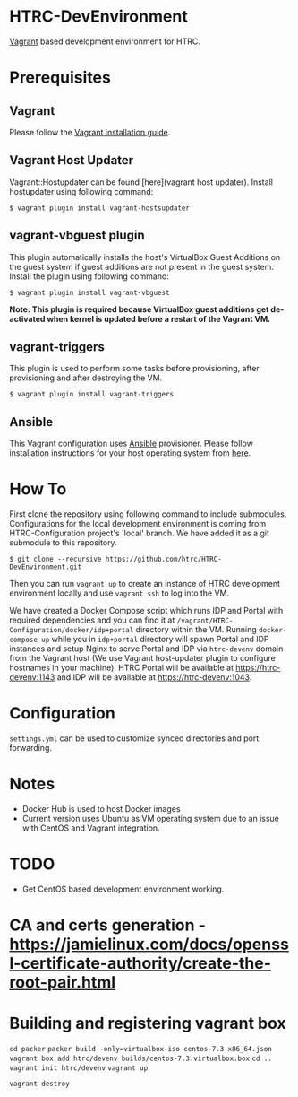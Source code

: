 
# HTRC-DevEnvironment

[Vagrant](https://www.vagrantup.com) based development environment for HTRC.

# Prerequisites

## Vagrant

Please follow the [Vagrant installation guide](https://www.vagrantup.com/docs/installation/).

## Vagrant Host Updater

Vagrant::Hostupdater can be found [here](vagrant host updater). Install hostupdater using following command:

```
$ vagrant plugin install vagrant-hostsupdater
```

## vagrant-vbguest plugin

This plugin automatically installs the host's VirtualBox Guest Additions on the guest system if guest additions are not present in the guest system. Install the plugin using following command:

```
$ vagrant plugin install vagrant-vbguest
```

**Note: This plugin is required because VirtualBox guest additions get de-activated when kernel is updated before a restart of the Vagrant VM.**

## vagrant-triggers

This plugin is used to perform some tasks before provisioning, after provisioning and after destroying the VM.

```
$ vagrant plugin install vagrant-triggers
```

## Ansible

This Vagrant configuration uses [Ansible](https://www.ansible.com) provisioner. Please follow installation instructions for your host operating system from [here](http://docs.ansible.com/ansible/intro_installation.html).


# How To

First clone the repository using following command to include submodules. Configurations for the local development environment is coming from HTRC-Configuration project's 'local' branch. We have added it as a git submodule to this repository.

```
$ git clone --recursive https://github.com/htrc/HTRC-DevEnvironment.git
```

Then you can run ```vagrant up``` to create an instance of HTRC development environment locally and use ```vagrant ssh``` to log into the VM.

We have created a Docker Compose script which runs IDP and Portal with required dependencies and you can find it at ```/vagrant/HTRC-Configuration/docker/idp+portal``` directory within the VM. Running ```docker-compose up``` while you in ```idp+portal``` directory will spawn Portal and IDP instances and setup Nginx to serve Portal and IDP via ```htrc-devenv``` domain from the Vagrant host (We use Vagrant host-updater plugin to configure hostnames in your machine). HTRC Portal will be available at [https://htrc-devenv:1143](https://htrc-devenv:1143) and IDP will be available at [https://htrc-devenv:1043](https://htrc-devenv:1043).

# Configuration

```settings.yml``` can be used to customize synced directories and port forwarding.

# Notes

* Docker Hub is used to host Docker images
* Current version uses Ubuntu as VM operating system due to an issue with CentOS and Vagrant integration.

# TODO

- Get CentOS based development environment working.

# CA and certs generation - https://jamielinux.com/docs/openssl-certificate-authority/create-the-root-pair.html

# Building and registering vagrant box
`cd packer`
`packer build -only=virtualbox-iso centos-7.3-x86_64.json`
`vagrant box add htrc/devenv builds/centos-7.3.virtualbox.box`
`cd ..`
`vagrant init htrc/devenv`
`vagrant up`

`vagrant destroy`
